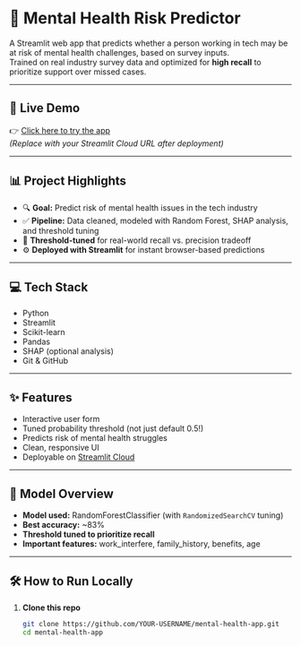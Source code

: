 # 🧠 Mental Health Risk Predictor

A Streamlit web app that predicts whether a person working in tech may be at risk of mental health challenges, based on survey inputs.  
Trained on real industry survey data and optimized for **high recall** to prioritize support over missed cases.

---

## 🚀 Live Demo

👉 [Click here to try the app](https://YOUR-STREAMLIT-APP-LINK)  
_(Replace with your Streamlit Cloud URL after deployment)_

---

## 📊 Project Highlights

- 🔍 **Goal:** Predict risk of mental health issues in the tech industry
- ✅ **Pipeline:** Data cleaned, modeled with Random Forest, SHAP analysis, and threshold tuning
- 🎯 **Threshold-tuned** for real-world recall vs. precision tradeoff
- ⚙️ **Deployed with Streamlit** for instant browser-based predictions

---

## 💻 Tech Stack

- Python
- Streamlit
- Scikit-learn
- Pandas
- SHAP (optional analysis)
- Git & GitHub

---

## ✨ Features

- Interactive user form
- Tuned probability threshold (not just default 0.5!)
- Predicts risk of mental health struggles
- Clean, responsive UI
- Deployable on [Streamlit Cloud](https://streamlit.io/cloud)

---

## 🧠 Model Overview

- **Model used:** RandomForestClassifier (with `RandomizedSearchCV` tuning)
- **Best accuracy:** ~83%
- **Threshold tuned to prioritize recall**
- **Important features:** work_interfere, family_history, benefits, age

---

## 🛠 How to Run Locally

1. **Clone this repo**
   ```bash
   git clone https://github.com/YOUR-USERNAME/mental-health-app.git
   cd mental-health-app
